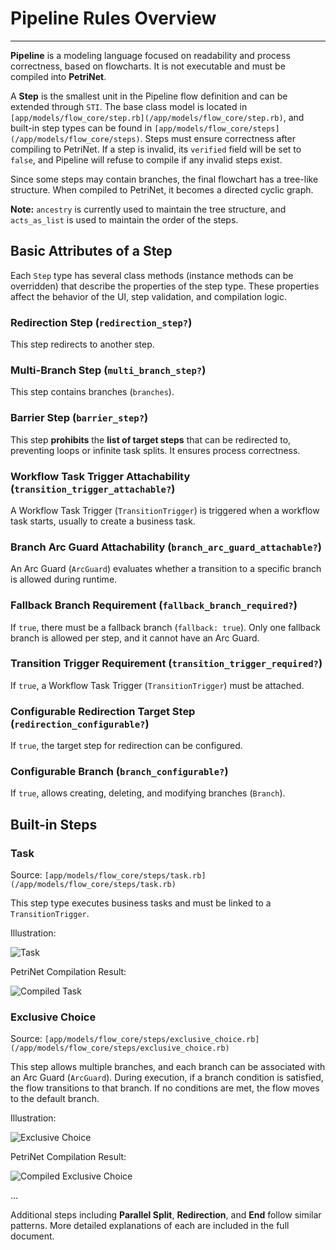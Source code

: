 
# Pipeline Rules Overview

---

**Pipeline** is a modeling language focused on readability and process correctness, based on flowcharts. It is not executable and must be compiled into **PetriNet**.

A **Step** is the smallest unit in the Pipeline flow definition and can be extended through `STI`. The base class model is located in `[app/models/flow_core/step.rb](/app/models/flow_core/step.rb)`, and built-in step types can be found in `[app/models/flow_core/steps](/app/models/flow_core/steps)`. Steps must ensure correctness after compiling to PetriNet. If a step is invalid, its `verified` field will be set to `false`, and Pipeline will refuse to compile if any invalid steps exist.

Since some steps may contain branches, the final flowchart has a tree-like structure. When compiled to PetriNet, it becomes a directed cyclic graph.

**Note:** `ancestry` is currently used to maintain the tree structure, and `acts_as_list` is used to maintain the order of the steps.

## Basic Attributes of a Step

Each `Step` type has several class methods (instance methods can be overridden) that describe the properties of the step type. These properties affect the behavior of the UI, step validation, and compilation logic.

### Redirection Step (`redirection_step?`)

This step redirects to another step.

### Multi-Branch Step (`multi_branch_step?`)

This step contains branches (`branches`).

### Barrier Step (`barrier_step?`)

This step **prohibits** the **list of target steps** that can be redirected to, preventing loops or infinite task splits. It ensures process correctness.

### Workflow Task Trigger Attachability (`transition_trigger_attachable?`)

A Workflow Task Trigger (`TransitionTrigger`) is triggered when a workflow task starts, usually to create a business task.

### Branch Arc Guard Attachability (`branch_arc_guard_attachable?`)

An Arc Guard (`ArcGuard`) evaluates whether a transition to a specific branch is allowed during runtime.

### Fallback Branch Requirement (`fallback_branch_required?`)

If `true`, there must be a fallback branch (`fallback: true`). Only one fallback branch is allowed per step, and it cannot have an Arc Guard.

### Transition Trigger Requirement (`transition_trigger_required?`)

If `true`, a Workflow Task Trigger (`TransitionTrigger`) must be attached.

### Configurable Redirection Target Step (`redirection_configurable?`)

If `true`, the target step for redirection can be configured.

### Configurable Branch (`branch_configurable?`)

If `true`, allows creating, deleting, and modifying branches (`Branch`).

## Built-in Steps

### Task

Source: `[app/models/flow_core/steps/task.rb](/app/models/flow_core/steps/task.rb)`

This step type executes business tasks and must be linked to a `TransitionTrigger`.

Illustration:

![Task](assets/pipeline_step_task.png)

PetriNet Compilation Result:

![Compiled Task](assets/pipeline_step_task_compiled.png)

### Exclusive Choice

Source: `[app/models/flow_core/steps/exclusive_choice.rb](/app/models/flow_core/steps/exclusive_choice.rb)`

This step allows multiple branches, and each branch can be associated with an Arc Guard (`ArcGuard`). During execution, if a branch condition is satisfied, the flow transitions to that branch. If no conditions are met, the flow moves to the default branch.

Illustration:

![Exclusive Choice](assets/pipeline_step_exclusive_choice.png)

PetriNet Compilation Result:

![Compiled Exclusive Choice](assets/pipeline_step_exclusive_choice_compiled.png)

...

Additional steps including **Parallel Split**, **Redirection**, and **End** follow similar patterns. More detailed explanations of each are included in the full document.
